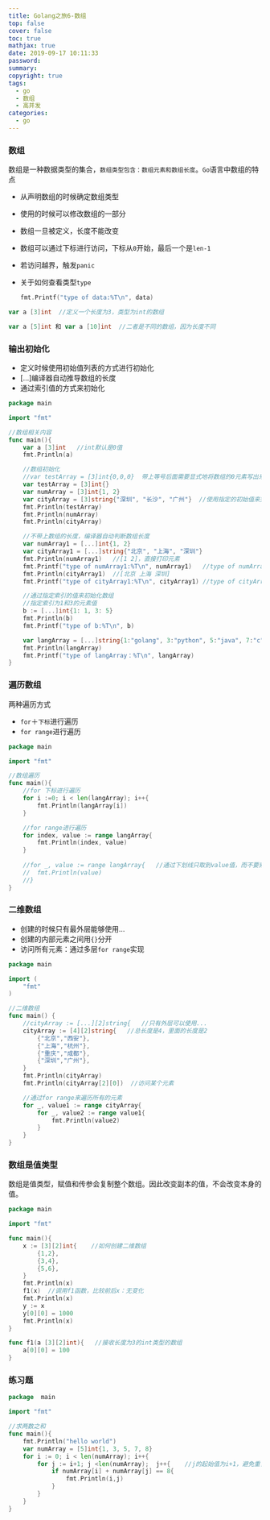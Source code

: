 ```yaml
---
title: Golang之旅6-数组
top: false
cover: false
toc: true
mathjax: true
date: 2019-09-17 10:11:33
password:
summary:
copyright: true
tags:
  - go
  - 数组
  - 高并发
categories:
  - go
---
```


### 数组

数组是一种数据类型的集合，`数组类型包含：数组元素和数组长度`。`Go`语言中数组的特点

- 从声明数组的时候确定数组类型

- 使用的时候可以修改数组的一部分

- 数组一旦被定义，长度不能改变

- 数组可以通过下标进行访问，下标从`0`开始，最后一个是`len-1`

- 若访问越界，触发`panic`

- 关于如何查看类型`type`

  ```go
  fmt.Printf("type of data:%T\n", data)
  ```

  

```go
var a [3]int  //定义一个长度为3，类型为int的数组

var a [5]int 和 var a [10]int  //二者是不同的数组，因为长度不同
```

### 输出初始化

- 定义时候使用初始值列表的方式进行初始化
- [...]编译器自动推导数组的长度
- 通过索引值的方式来初始化

```go
package main

import "fmt"

//数组相关内容
func main(){
	var a [3]int   //int默认是0值
	fmt.Println(a)

	//数组初始化
	//var testArray = [3]int{0,0,0}  带上等号后面需要显式地将数组的0元素写出来
	var testArray = [3]int{}
	var numArray = [3]int{1, 2}
	var cityArray = [3]string{"深圳", "长沙", "广州"}  //使用指定的初始值来完成初始化工作
	fmt.Println(testArray)
	fmt.Println(numArray)
	fmt.Println(cityArray)

	//不带上数组的长度，编译器自动判断数组长度
	var numArray1 = [...]int{1, 2}
	var cityArray1 = [...]string{"北京", "上海", "深圳"}
	fmt.Println(numArray1)   //[1 2]，直接打印元素
	fmt.Printf("type of numArray1:%T\n", numArray1)   //type of numArray:[2]int；%T：表示打印元素类型
	fmt.Println(cityArray1)  //[北京 上海 深圳]
	fmt.Printf("type of cityArray1:%T\n", cityArray1) //type of cityArray:[3]string

	//通过指定索引的值来初始化数组
	//指定索引为1和3的元素值
	b := [...]int{1: 1, 3: 5}
	fmt.Println(b)
	fmt.Printf("type of b:%T\n", b)

	var langArray = [...]string{1:"golang", 3:"python", 5:"java", 7:"c"}
	fmt.Println(langArray)
	fmt.Printf("type of langArray：%T\n", langArray)
}
```



### 遍历数组

两种遍历方式

- `for`＋`下标`进行遍历
- `for range`进行遍历

```go
package main

import "fmt"

//数组遍历
func main(){
	//for 下标进行遍历
	for i :=0; i < len(langArray); i++{
		fmt.Println(langArray[i])
	}

	//for range进行遍历
	for index, value := range langArray{
		fmt.Println(index, value)
	}
    
    //for _, value := range langArray{   //通过下划线只取到value值，而不要索引
	//	fmt.Println(value)
	//}
}
```



### 二维数组

- 创建的时候只有最外层能够使用...
- 创建的内部元素之间用`{}`分开
- 访问所有元素：通过多层`for range`实现

```go
package main

import (
	"fmt"
)

//二维数组
func main() {
	//cityArray := [...][2]string{   //只有外层可以使用...
	cityArray := [4][2]string{   //总长度是4，里面的长度是2
		{"北京","西安"},
		{"上海","杭州"},
		{"重庆","成都"},
		{"深圳","广州"},
	}
	fmt.Println(cityArray)
	fmt.Println(cityArray[2][0])  //访问某个元素

	//通过for range来遍历所有的元素
	for _, value1 := range cityArray{
		for _, value2 := range value1{
			fmt.Println(value2)
		}
	}
}
```



###   数组是值类型

数组是值类型，赋值和传参会复制整个数组。因此改变副本的值，不会改变本身的值。

```go
package main

import "fmt"

func main(){
	x := [3][2]int{    //如何创建二维数组
		{1,2},
		{3,4},
		{5,6},
	}
	fmt.Println(x)
	f1(x)  //调用f1函数，比较前后x：无变化
	fmt.Println(x)
	y := x
	y[0][0] = 1000
	fmt.Println(x)
}

func f1(a [3][2]int){   //接收长度为3的int类型的数组
	a[0][0] = 100
}
```



### 练习题

```go
package  main

import "fmt"

//求两数之和
func main(){
	fmt.Println("hello world")
	var numArray = [5]int{1, 3, 5, 7, 8}
	for i := 0; i < len(numArray); i++{
		for j := i+1; j <len(numArray);  j++{    //j的起始值为i+1，避免重复
			if numArray[i] + numArray[j] == 8{
				fmt.Println(i,j)
			}
		}
	}
}
```

